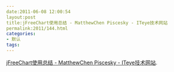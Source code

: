 ```yaml
---
date:2011-06-08 12:00:54
layout:post
title:jFreeChart使用总结 - MatthewChen Piscesky - ITeye技术网站
permalink:2011/144.html
categories:
- 默认
tags:
---
```



<a href="http://piscesky.iteye.com/blog/282103">jFreeChart使用总结 - MatthewChen Piscesky - ITeye技术网站</a>.